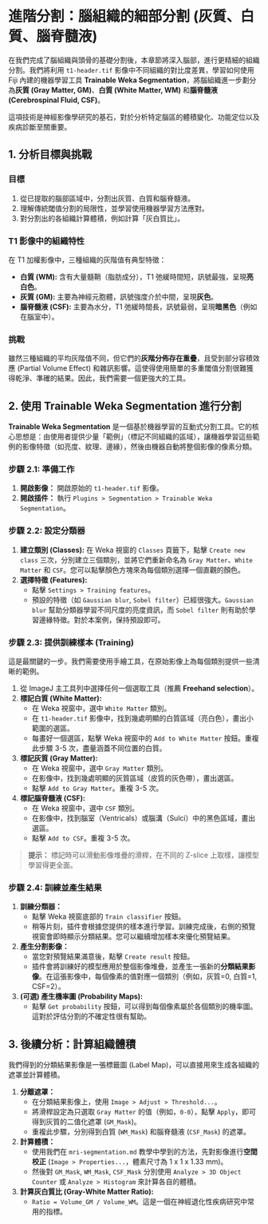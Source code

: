 # 進階分割：腦組織的細部分割 (灰質、白質、腦脊髓液)

在我們完成了腦組織與頭骨的基礎分割後，本章節將深入腦部，進行更精細的組織分割。我們將利用 `t1-header.tif` 影像中不同組織的對比度差異，學習如何使用 Fiji 內建的機器學習工具 **Trainable Weka Segmentation**，將腦組織進一步劃分為**灰質 (Gray Matter, GM)**、**白質 (White Matter, WM)** 和**腦脊髓液 (Cerebrospinal Fluid, CSF)**。

這項技術是神經影像學研究的基石，對於分析特定腦區的體積變化、功能定位以及疾病診斷至關重要。

## 1. 分析目標與挑戰

### 目標

1.  從已提取的腦部區域中，分割出灰質、白質和腦脊髓液。
2.  理解傳統閾值分割的局限性，並學習使用機器學習方法應對。
3.  對分割出的各組織計算體積，例如計算「灰白質比」。

### T1 影像中的組織特性

在 T1 加權影像中，三種組織的灰階值有典型特徵：
-   **白質 (WM):** 含有大量髓鞘（脂肪成分），T1 弛緩時間短，訊號最強，呈現**亮白色**。
-   **灰質 (GM):** 主要為神經元胞體，訊號強度介於中間，呈現**灰色**。
-   **腦脊髓液 (CSF):** 主要為水分，T1 弛緩時間長，訊號最弱，呈現**暗黑色**（例如在腦室中）。

### 挑戰

雖然三種組織的平均灰階值不同，但它們的**灰階分佈存在重疊**，且受到部分容積效應 (Partial Volume Effect) 和雜訊影響。這使得使用簡單的多重閾值分割很難獲得乾淨、準確的結果。因此，我們需要一個更強大的工具。

## 2. 使用 Trainable Weka Segmentation 進行分割

**Trainable Weka Segmentation** 是一個基於機器學習的互動式分割工具。它的核心思想是：由使用者提供少量「範例」（標記不同組織的區域），讓機器學習這些範例的影像特徵（如亮度、紋理、邊緣），然後由機器自動將整個影像的像素分類。

### 步驟 2.1: 準備工作

1.  **開啟影像：** 開啟原始的 `t1-header.tif` 影像。
2.  **開啟插件：** 執行 `Plugins > Segmentation > Trainable Weka Segmentation`。

### 步驟 2.2: 設定分類器

1.  **建立類別 (Classes):** 在 Weka 視窗的 `Classes` 頁籤下，點擊 `Create new class` 三次，分別建立三個類別，並將它們重新命名為 `Gray Matter`、`White Matter` 和 `CSF`。您可以點擊顏色方塊來為每個類別選擇一個直觀的顏色。
2.  **選擇特徵 (Features):**
    *   點擊 `Settings > Training features`。
    *   預設的特徵（如 `Gaussian blur`, `Sobel filter`）已經很強大。`Gaussian blur` 幫助分類器學習不同尺度的亮度資訊，而 `Sobel filter` 則有助於學習邊緣特徵。對於本案例，保持預設即可。

### 步驟 2.3: 提供訓練樣本 (Training)

這是最關鍵的一步。我們需要使用手繪工具，在原始影像上為每個類別提供一些清晰的範例。

1.  從 ImageJ 主工具列中選擇任何一個選取工具（推薦 **Freehand selection**）。
2.  **標記白質 (White Matter):**
    *   在 Weka 視窗中，選中 `White Matter` 類別。
    *   在 `t1-header.tif` 影像中，找到幾處明顯的白質區域（亮白色），畫出小範圍的選區。
    *   每畫好一個選區，點擊 Weka 視窗中的 `Add to White Matter` 按鈕。重複此步驟 3-5 次，盡量涵蓋不同位置的白質。
3.  **標記灰質 (Gray Matter):**
    *   在 Weka 視窗中，選中 `Gray Matter` 類別。
    *   在影像中，找到幾處明顯的灰質區域（皮質的灰色帶），畫出選區。
    *   點擊 `Add to Gray Matter`。重複 3-5 次。
4.  **標記腦脊髓液 (CSF):**
    *   在 Weka 視窗中，選中 `CSF` 類別。
    *   在影像中，找到腦室（Ventricals）或腦溝（Sulci）中的黑色區域，畫出選區。
    *   點擊 `Add to CSF`。重複 3-5 次。

> **提示：** 標記時可以滑動影像堆疊的滑桿，在不同的 Z-slice 上取樣，讓模型學習得更全面。

### 步驟 2.4: 訓練並產生結果

1.  **訓練分類器：**
    *   點擊 Weka 視窗底部的 `Train classifier` 按鈕。
    *   稍等片刻，插件會根據您提供的樣本進行學習。訓練完成後，右側的預覽視窗會即時顯示分類結果。您可以繼續增加樣本來優化預覽結果。
2.  **產生分割影像：**
    *   當您對預覽結果滿意後，點擊 `Create result` 按鈕。
    *   插件會將訓練好的模型應用於整個影像堆疊，並產生一張新的**分類結果影像**。在這張影像中，每個像素的值對應一個類別（例如，灰質=0, 白質=1, CSF=2）。
3.  **(可選) 產生機率圖 (Probability Maps):**
    *   點擊 `Get probability` 按鈕，可以得到每個像素屬於各個類別的機率圖。這對於評估分割的不確定性很有幫助。

## 3. 後續分析：計算組織體積

我們得到的分類結果影像是一張標籤圖 (Label Map)，可以直接用來生成各組織的遮罩並計算體積。

1.  **分離遮罩：**
    *   在分類結果影像上，使用 `Image > Adjust > Threshold...`。
    *   將滑桿設定為只選取 `Gray Matter` 的值（例如，`0-0`），點擊 `Apply`，即可得到灰質的二值化遮罩 (`GM_Mask`)。
    *   重複此步驟，分別得到白質 (`WM_Mask`) 和腦脊髓液 (`CSF_Mask`) 的遮罩。
2.  **計算體積：**
    *   使用我們在 `mri-segmentation.md` 教學中學到的方法，先對影像進行**空間校正** (`Image > Properties...`，體素尺寸為 1 x 1 x 1.33 mm)。
    *   然後對 `GM_Mask`, `WM_Mask`, `CSF_Mask` 分別使用 `Analyze > 3D Object Counter` 或 `Analyze > Histogram` 來計算各自的體積。
3.  **計算灰白質比 (Gray-White Matter Ratio):**
    *   `Ratio = Volume_GM / Volume_WM`。這是一個在神經退化性疾病研究中常用的指標。

